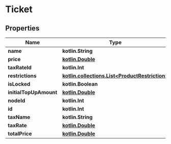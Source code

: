
# Ticket

## Properties
Name | Type | Description | Notes
------------ | ------------- | ------------- | -------------
**name** | **kotlin.String** |  | 
**price** | [**kotlin.Double**](kotlin.Double.md) |  | 
**taxRateId** | **kotlin.Int** |  | 
**restrictions** | [**kotlin.collections.List&lt;ProductRestriction&gt;**](ProductRestriction.md) |  | 
**isLocked** | **kotlin.Boolean** |  | 
**initialTopUpAmount** | [**kotlin.Double**](kotlin.Double.md) |  | 
**nodeId** | **kotlin.Int** |  | 
**id** | **kotlin.Int** |  | 
**taxName** | **kotlin.String** |  | 
**taxRate** | [**kotlin.Double**](kotlin.Double.md) |  | 
**totalPrice** | [**kotlin.Double**](kotlin.Double.md) |  | 



